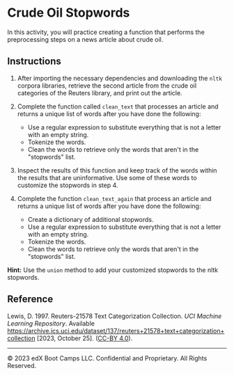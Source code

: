 # Crude Oil Stopwords

In this activity, you will practice creating a function that performs the preprocessing steps on a news article about crude oil.

## Instructions

1. After importing the necessary dependencies and downloading the `nltk` corpora libraries, retrieve the second article from the crude oil categories of the Reuters library, and print out the article.

2. Complete the function called `clean_text` that processes an article and returns a unique list of words after you have done the following:
    * Use a regular expression to substitute everything that is not a letter with an empty string.
    * Tokenize the words.
    * Clean the words to retrieve only the words that aren't in the "stopwords" list.

3. Inspect the results of this function and keep track of the words within the results that are uninformative. Use some of these words to customize the stopwords in step 4.

4. Complete the function `clean_text_again` that process an article and returns a unique list of words after you have done the following:
    * Create a dictionary of additional stopwords.
    * Use a regular expression to substitute everything that is not a letter with an empty string.
    * Tokenize the words.
    * Clean the words to retrieve only the words that aren't in the "stopwords" list.

**Hint:** Use the `union` method to add your customized stopwords to the nltk stopwords.

## Reference

Lewis, D. 1997. Reuters-21578 Text Categorization Collection. *UCI Machine Learning Repository*. Available https://archive.ics.uci.edu/dataset/137/reuters+21578+text+categorization+collection [2023, October 25]. ([CC-BY 4.0](https://creativecommons.org/licenses/by/4.0/legalcode)).

---

© 2023 edX Boot Camps LLC. Confidential and Proprietary. All Rights Reserved.
